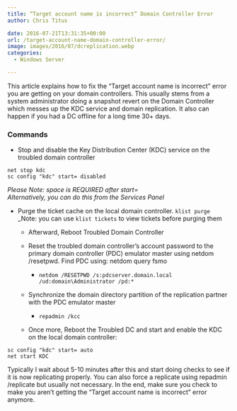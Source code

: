```yaml
---
title: “Target account name is incorrect” Domain Controller Error
author: Chris Titus

date: 2016-07-21T13:31:35+00:00
url: /target-account-name-domain-controller-error/
image: images/2016/07/dcreplication.webp
categories:
  - Windows Server

---
```

This article explains how to fix the &#8220;Target account name is incorrect&#8221; error you are getting on your domain controllers. This usually stems from a system administrator doing a snapshot revert on the Domain Controller which messes up the KDC service and domain replication. It also can happen if you had a DC offline for a long time 30+ days. <!--more-->

### Commands

  * Stop and disable the Key Distribution Center (KDC) service on the troubled domain controller 
```
net stop kdc
sc config "kdc" start= disabled
```
_Please Note: space is REQUIRED after start=_  
_Alternatively, you can do this from the Services Panel_
  * Purge the ticket cache on the local domain controller. 
`klist purge`  
_Note: you can use `klist tickets` to view tickets before purging them
    
      * Afterward, Reboot Troubled Domain Controller
    
      * Reset the troubled domain controller&#8217;s account password to the primary domain controller (PDC) emulator master using netdom /resetpwd. Find PDC using: netdom query fsmo 
          * `netdom /RESETPWD /s:pdcserver.domain.local /ud:domain\Administrator /pd:*`
    
      * Synchronize the domain directory partition of the replication partner with the PDC emulator master 
          * `repadmin /kcc`
    
      * Once more, Reboot the Troubled DC and start and enable the KDC on the local domain controller: 
```
sc config "kdc" start= auto
net start KDC
```
Typically I wait about 5-10 minutes after this and start doing checks to see if it is now replicating properly. You can also force a replicate using repadmin /replicate but usually not necessary. In the end, make sure you check to make you aren&#8217;t getting the &#8220;Target account name is incorrect&#8221; error anymore.
    
